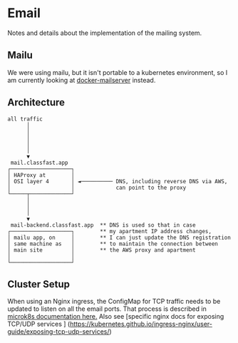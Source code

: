 # Email

Notes and details about the implementation of the mailing system.

## Mailu

We were using mailu, but it isn't portable to a kubernetes environment, so
I am currently looking at [docker-mailserver](https://docker-mailserver.github.io/docker-mailserver/edge/)
instead.

## Architecture

```
all traffic
      │
      │
      │
      │
      │
      ▼
 mail.classfast.app
┌───────────────────┐
│ HAProxy at        │
│ OSI layer 4       │ ◄────────── DNS, including reverse DNS via AWS,
│                   │             can point to the proxy
└─────┬─────────────┘
      │
      │
      │
      ▼
 mail-backend.classfast.app  ** DNS is used so that in case
┌───────────────────┐        ** my apartment IP address changes,
│ mailu app, on     │        ** I can just update the DNS registration
│ same machine as   │        ** to maintain the connection between
│ main site         │        ** the AWS proxy and apartment
│                   │
└───────────────────┘
```

## Cluster Setup

When using an Nginx ingress, the ConfigMap for TCP traffic needs to be updated
to listen on all the email ports. That process is described in [microk8s
documentation here.](https://microk8s.io/docs/addon-ingress)
Also see [specific nginx docs for exposing TCP/UDP services
] (https://kubernetes.github.io/ingress-nginx/user-guide/exposing-tcp-udp-services/)
